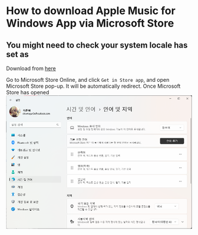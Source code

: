# How to download Apple Music for Windows App via Microsoft Store

## You might need to check your system locale has set as

Download from [here](https://apps.microsoft.com/store/detail/apple-music-preview/9PFHDD62MXS1?hl=en-us&gl=us)

Go to Microsoft Store Online, and click `Get in Store app`, and open Microsoft Store pop-up. It will be automatically redirect. Once Microsoft Store has opened
![screenshot 2022-11-28 162751](https://github.com/Udtshi/Apple-Music-Preview/blob/main/screenshot%202022-11-28%20162751.png)
